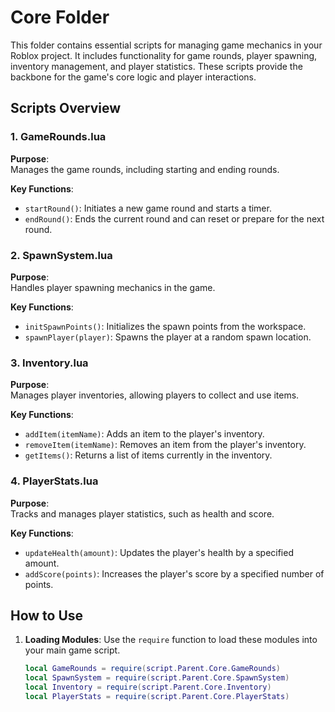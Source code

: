 # Core Folder

This folder contains essential scripts for managing game mechanics in your Roblox project. It includes functionality for game rounds, player spawning, inventory management, and player statistics. These scripts provide the backbone for the game's core logic and player interactions.

## Scripts Overview

### 1. GameRounds.lua

**Purpose**:  
Manages the game rounds, including starting and ending rounds.

**Key Functions**:
- `startRound()`: Initiates a new game round and starts a timer.
- `endRound()`: Ends the current round and can reset or prepare for the next round.

### 2. SpawnSystem.lua

**Purpose**:  
Handles player spawning mechanics in the game.

**Key Functions**:
- `initSpawnPoints()`: Initializes the spawn points from the workspace.
- `spawnPlayer(player)`: Spawns the player at a random spawn location.

### 3. Inventory.lua

**Purpose**:  
Manages player inventories, allowing players to collect and use items.

**Key Functions**:
- `addItem(itemName)`: Adds an item to the player's inventory.
- `removeItem(itemName)`: Removes an item from the player's inventory.
- `getItems()`: Returns a list of items currently in the inventory.

### 4. PlayerStats.lua

**Purpose**:  
Tracks and manages player statistics, such as health and score.

**Key Functions**:
- `updateHealth(amount)`: Updates the player's health by a specified amount.
- `addScore(points)`: Increases the player's score by a specified number of points.

## How to Use

1. **Loading Modules**: Use the `require` function to load these modules into your main game script.
   
   ```lua
   local GameRounds = require(script.Parent.Core.GameRounds)
   local SpawnSystem = require(script.Parent.Core.SpawnSystem)
   local Inventory = require(script.Parent.Core.Inventory)
   local PlayerStats = require(script.Parent.Core.PlayerStats)
